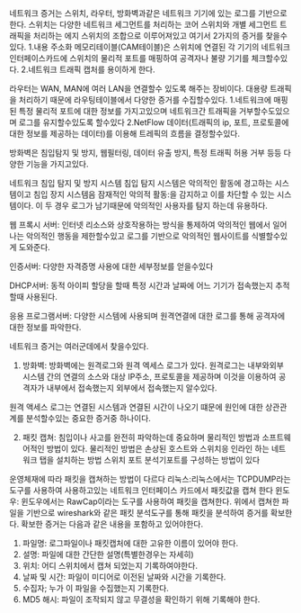 
네트워크 증거는 스위치, 라우터, 방화벽과같은 네트워크 기기에 있는 로그를 기반으로 한다. 
스위치는 다양한 네트워크 세그먼트를 처리하는 코어 스위치와 개별 세그먼트 트래픽을 처리하는 에지 스위치의 조합으로 이루어져있고 여기서 2가지의 증거를 찾을수있다.
 1.내용 주소화 메모리테이블(CAM테이블)은 스위치에 연결된 각 기기의 네트워크 인터페이스카드에 스위치의 물리적 포트를 매핑하여  공격자나 불량 기기를 체크할수있다.
 2.네트워크 트래픽 캡처를 용이하게 한다. 

라우터는 WAN, MAN에 여러 LAN을 연결할수 있도록 해주는 장비이다. 대용량 트래픽을 처리하기 때문에 라우팅테이블에서 다양한 증거를 수집할수있다.
 1.네트워크에 매핑된 특정 물리적 포트에 대한 정보를 가지고있으며 네트워크간 트래픽을 거부할수도있으며  로그를 유지할수있도록 할수있다
 2.NetFlow 데이터(트래픽의 ip, 포트, 프로토콜에 대한 정보를 제공하는 데이터)를 이용해 트레픽의 흐름을 결정할수있다.

 방화벽은 침입탐지 및 방지, 웹필터링, 데이터 유출 방지, 특정 트래픽 허용 거부 등등 다양한 기능을 가지고있다.

 네트워크 침입 탐지 및 방지 시스템 침입 탐지 시스템은 악의적인 활동에 경고하는 시스템이고 침입 장지 시스템음 잠재적인 악의적 활동:을 감지하고 이를 차단할 수 있는 시스템이다. 이 두 경우 로그가 남기때문에 악의적인 사용자를 탐지 하는데 유용하다.

 웹 프록시 서버: 인터넷 리소스와 상호작용하는 방식을 통제하여 악의적인 웹에서 일어나는 악의적인 행동을 제한할수있고 로그를 기반으로 악의적인 웹사이트를 식별할수있게 도와준다.

 인증서버: 다양한 자격증명 사용에 대한 세부정보를 얻을수있다 

 DHCP서버: 동적 아이피 할당을 할때 특정 시간과 날짜에 어느 기기가 접속했는지 추적 할때 사용된다.

 응용 프로그램서버: 다양한 시스템에 사용되며 원격연결에 대한 로그를 통해 공격자에 대한 정보를 파악한다.

 네트워크 증거는 여러군데에서 찾을수있다.
 1. 방화벽: 방화벽에는 원격로그와 원격 엑세스 로그가 있다.
 원격로그는 내부와외부 시스템 간의 연결의 소스와 대상 IP주소, 프로토콜을 제공하며 이것을 이용하여 공격자가 내부에서 접속했는지 외부에서 접속했는지 알수있다.

 원격 액세스 로그는 연결된 시스템과 연결된 시간이 나오기 떄문에 원인에 대한 상관관계를 분석할수있는 중요한 증거중 하나이다.

 2. 패킷 캡쳐: 침입이나 사고를 완전히 파악하는데 중요하며 물리적인 방법과 소프트웨어적인 방법이 있다. 물리적인 방법은 손상된 호스트와 스위치응 인라인 하는 네트워크 탭을 설치하는 방법 스위치 포트 분석기포트를 구성하는 방법이 있다

운영체재에 따라 패킷을 캡쳐하는 방법이 다르다
리눅스:리눅스에서는 TCPDUMP라는 도구를 사용하여 사용하고있는 네트워크 인터페이스 카드에서 패킷값을 캡쳐 한다
윈도우: 윈도우에서는 RawCap이라는 도구를 사용하여 패킷을 캡쳐한다.
위에서 캡쳐한 파일을 기반으로 wireshark와 같은 패킷 분석도구를 통해 패킷을 분석하여 증거를 확보한다.
확보한 증거는 다음과 같은 내용을 포함하고 있어야한다.
1. 파일명: 로그파일이나 패킷캡처에 대한 고유한 이름이 있어야 한다.
2. 설명: 파일에 대한 간단한 설명(특별한경우는 자세히) 
3. 위치: 어디 스위치에서 캡쳐 되었는지 기록하여야한다.
4. 날짜 및 시간: 파일이 미디어로 이전된 날짜와 시간을 기록한다.
5. 수집자; 누가 이 파일을 수집했는지 기록한다.  
6. MD5 해시: 파일이 조작되지 않고 무결성을 확인하기 위해 기록해야 한다.
